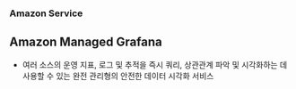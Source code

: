 ### Amazon Service
## Amazon Managed Grafana
- 여러 소스의 운영 지표, 로그 및 추적을 즉시 쿼리, 상관관계 파악 및 시각화하는 데 사용할 수 있는 완전 관리형의 안전한 데이터 시각화 서비스


### 
